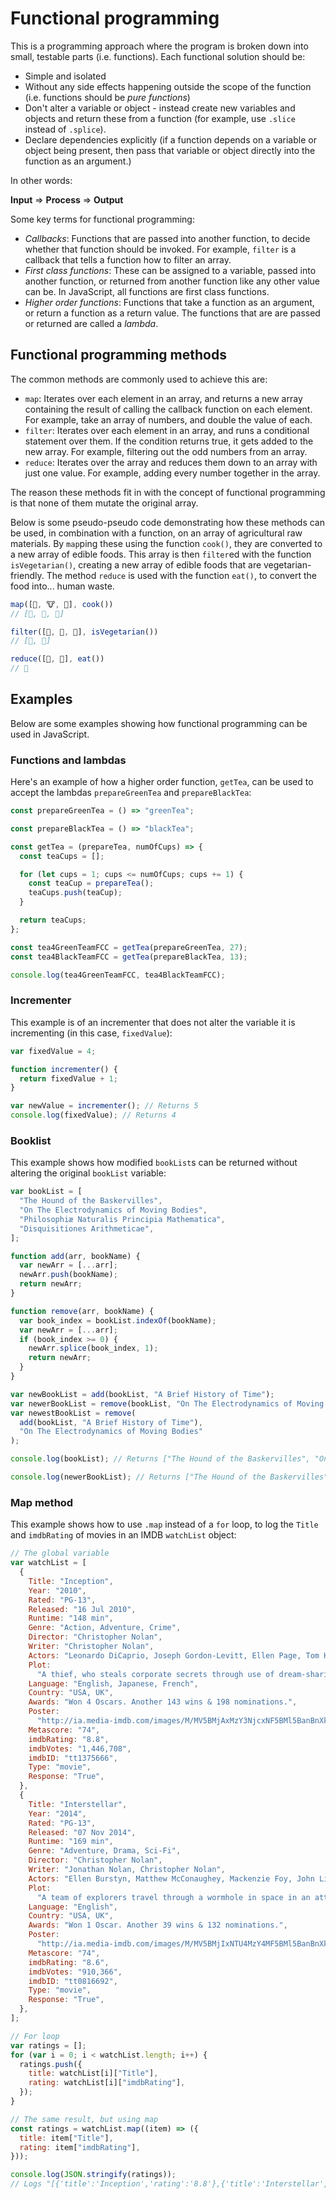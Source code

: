 # Functional programming

This is a programming approach where the program is broken down into small, testable parts (i.e. functions). Each functional solution should be:

- Simple and isolated
- Without any side effects happening outside the scope of the function (i.e. functions should be _pure functions_)
- Don't alter a variable or object - instead create new variables and objects and return these from a function (for example, use `.slice` instead of `.splice`).
- Declare dependencies explicitly (if a function depends on a variable or object being present, then pass that variable or object directly into the function as an argument.)

In other words:

**Input** => **Process** => **Output**

Some key terms for functional programming:

- _Callbacks_: Functions that are passed into another function, to decide whether that function should be invoked. For example, `filter` is a callback that tells a function how to filter an array.
- _First class functions_: These can be assigned to a variable, passed into another function, or returned from another function like any other value can be. In JavaScript, all functions are first class functions.
- _Higher order functions_: Functions that take a function as an argument, or return a function as a return value. The functions that are are passed or returned are called a _lambda_.

## Functional programming methods

The common methods are commonly used to achieve this are:

- `map`: Iterates over each element in an array, and returns a new array containing the result of calling the callback function on each element. For example, take an array of numbers, and double the value of each.
- `filter`: Iterates over each element in an array, and runs a conditional statement over them. If the condition returns true, it gets added to the new array. For example, filtering out the odd numbers from an array.
- `reduce`: Iterates over the array and reduces them down to an array with just one value. For example, adding every number together in the array.

The reason these methods fit in with the concept of functional programming is that none of them mutate the original array.

Below is some pseudo-pseudo code demonstrating how these methods can be used, in combination with a function, on an array of agricultural raw materials. By `map`ping these using the function `cook()`, they are converted to a new array of edible foods. This array is then `filter`ed with the function `isVegetarian()`, creating a new array of edible foods that are vegetarian-friendly. The method `reduce` is used with the function `eat()`, to convert the food into... human waste.

```js
map([🌽, 🐮, 🐔], cook())
// [🍿, 🍔, 🍳]

filter([🍿, 🍔, 🍳], isVegetarian())
// [🍿, 🍳]

reduce([🍿, 🍳], eat())
// 💩
```

## Examples

Below are some examples showing how functional programming can be used in JavaScript.

### Functions and lambdas

Here's an example of how a higher order function, `getTea`, can be used to accept the lambdas `prepareGreenTea` and `prepareBlackTea`:

```js
const prepareGreenTea = () => "greenTea";

const prepareBlackTea = () => "blackTea";

const getTea = (prepareTea, numOfCups) => {
  const teaCups = [];

  for (let cups = 1; cups <= numOfCups; cups += 1) {
    const teaCup = prepareTea();
    teaCups.push(teaCup);
  }

  return teaCups;
};

const tea4GreenTeamFCC = getTea(prepareGreenTea, 27);
const tea4BlackTeamFCC = getTea(prepareBlackTea, 13);

console.log(tea4GreenTeamFCC, tea4BlackTeamFCC);
```

### Incrementer

This example is of an incrementer that does not alter the variable it is incrementing (in this case, `fixedValue`):

```js
var fixedValue = 4;

function incrementer() {
  return fixedValue + 1;
}

var newValue = incrementer(); // Returns 5
console.log(fixedValue); // Returns 4
```

### Booklist

This example shows how modified `bookList`s can be returned without altering the original `bookList` variable:

```js
var bookList = [
  "The Hound of the Baskervilles",
  "On The Electrodynamics of Moving Bodies",
  "Philosophiæ Naturalis Principia Mathematica",
  "Disquisitiones Arithmeticae",
];

function add(arr, bookName) {
  var newArr = [...arr];
  newArr.push(bookName);
  return newArr;
}

function remove(arr, bookName) {
  var book_index = bookList.indexOf(bookName);
  var newArr = [...arr];
  if (book_index >= 0) {
    newArr.splice(book_index, 1);
    return newArr;
  }
}

var newBookList = add(bookList, "A Brief History of Time");
var newerBookList = remove(bookList, "On The Electrodynamics of Moving Bodies");
var newestBookList = remove(
  add(bookList, "A Brief History of Time"),
  "On The Electrodynamics of Moving Bodies"
);

console.log(bookList); // Returns ["The Hound of the Baskervilles", "On The Electrodynamics of Moving Bodies", "Philosophiæ Naturalis Principia Mathematica", "Disquisitiones Arithmeticae"]

console.log(newerBookList); // Returns ["The Hound of the Baskervilles", "Philosophiæ Naturalis Principia Mathematica", "Disquisitiones Arithmeticae"]
```

### Map method

This example shows how to use `.map` instead of a `for` loop, to log the `Title` and `imdbRating` of movies in an IMDB `watchList` object:

```js
// The global variable
var watchList = [
  {
    Title: "Inception",
    Year: "2010",
    Rated: "PG-13",
    Released: "16 Jul 2010",
    Runtime: "148 min",
    Genre: "Action, Adventure, Crime",
    Director: "Christopher Nolan",
    Writer: "Christopher Nolan",
    Actors: "Leonardo DiCaprio, Joseph Gordon-Levitt, Ellen Page, Tom Hardy",
    Plot:
      "A thief, who steals corporate secrets through use of dream-sharing technology, is given the inverse task of planting an idea into the mind of a CEO.",
    Language: "English, Japanese, French",
    Country: "USA, UK",
    Awards: "Won 4 Oscars. Another 143 wins & 198 nominations.",
    Poster:
      "http://ia.media-imdb.com/images/M/MV5BMjAxMzY3NjcxNF5BMl5BanBnXkFtZTcwNTI5OTM0Mw@@._V1_SX300.jpg",
    Metascore: "74",
    imdbRating: "8.8",
    imdbVotes: "1,446,708",
    imdbID: "tt1375666",
    Type: "movie",
    Response: "True",
  },
  {
    Title: "Interstellar",
    Year: "2014",
    Rated: "PG-13",
    Released: "07 Nov 2014",
    Runtime: "169 min",
    Genre: "Adventure, Drama, Sci-Fi",
    Director: "Christopher Nolan",
    Writer: "Jonathan Nolan, Christopher Nolan",
    Actors: "Ellen Burstyn, Matthew McConaughey, Mackenzie Foy, John Lithgow",
    Plot:
      "A team of explorers travel through a wormhole in space in an attempt to ensure humanity's survival.",
    Language: "English",
    Country: "USA, UK",
    Awards: "Won 1 Oscar. Another 39 wins & 132 nominations.",
    Poster:
      "http://ia.media-imdb.com/images/M/MV5BMjIxNTU4MzY4MF5BMl5BanBnXkFtZTgwMzM4ODI3MjE@._V1_SX300.jpg",
    Metascore: "74",
    imdbRating: "8.6",
    imdbVotes: "910,366",
    imdbID: "tt0816692",
    Type: "movie",
    Response: "True",
  },
];

// For loop
var ratings = [];
for (var i = 0; i < watchList.length; i++) {
  ratings.push({
    title: watchList[i]["Title"],
    rating: watchList[i]["imdbRating"],
  });
}

// The same result, but using map
const ratings = watchList.map((item) => ({
  title: item["Title"],
  rating: item["imdbRating"],
}));

console.log(JSON.stringify(ratings));
// Logs "[{'title':'Inception','rating':'8.8'},{'title':'Interstellar','rating':'8.6'}]"
```
